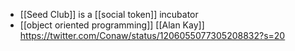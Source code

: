 - [[Seed Club]] is a [[social token]] incubator
- [[object oriented programming]] [[Alan Kay]] https://twitter.com/Conaw/status/1206055077305208832?s=20
